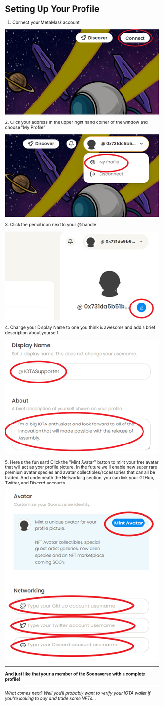 # Setting Up Your Profile

1. Connect your MetaMask account

![](<../.gitbook/assets/image (5).png>)

2\. Click your address in the upper right hand corner of the window and choose "My Profile"

![](<../.gitbook/assets/image (2).png>)

3\. Click the pencil icon next to your @ handle

![](<../.gitbook/assets/image (4).png>)

4\. Change your Display Name to one you think is awesome and add a brief description about yourself

![](<../.gitbook/assets/image (1).png>)

5\. Here's the fun part! Click the "Mint Avatar" button to mint your free avatar that will act as your profile picture. In the future we'll enable new super rare premium avatar species and avatar collectibles/accessories that can all be traded. And underneath the Networking section, you can link your GitHub, Twitter, and Discord accounts.

![](<../.gitbook/assets/image (3) (1).png>)

****

**And just like that your a member of the Soonaverse with a complete profile!**

****

_What comes next? Well you'll probably want to verify your IOTA wallet if you're looking to buy and trade some NFTs..._

